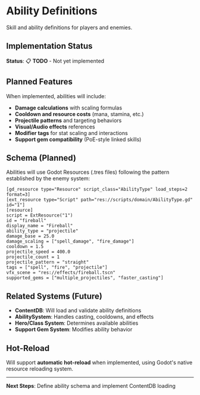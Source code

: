 # Ability Definitions

Skill and ability definitions for players and enemies.

## Implementation Status

**Status**: 📋 **TODO** - Not yet implemented

## Planned Features

When implemented, abilities will include:
- **Damage calculations** with scaling formulas
- **Cooldown and resource costs** (mana, stamina, etc.)
- **Projectile patterns** and targeting behaviors
- **Visual/Audio effects** references
- **Modifier tags** for stat scaling and interactions
- **Support gem compatibility** (PoE-style linked skills)

## Schema (Planned)

Abilities will use Godot Resources (.tres files) following the pattern established by the enemy system:

```tres
[gd_resource type="Resource" script_class="AbilityType" load_steps=2 format=3]
[ext_resource type="Script" path="res://scripts/domain/AbilityType.gd" id="1"]
[resource]
script = ExtResource("1")
id = "fireball"
display_name = "Fireball"
ability_type = "projectile"
damage_base = 25.0
damage_scaling = ["spell_damage", "fire_damage"]
cooldown = 1.5
projectile_speed = 400.0
projectile_count = 1
projectile_pattern = "straight"
tags = ["spell", "fire", "projectile"]
vfx_scene = "res://effects/fireball.tscn"
supported_gems = ["multiple_projectiles", "faster_casting"]
```

## Related Systems (Future)

- **ContentDB**: Will load and validate ability definitions
- **AbilitySystem**: Handles casting, cooldowns, and effects
- **Hero/Class System**: Determines available abilities
- **Support Gem System**: Modifies ability behavior

## Hot-Reload

Will support **automatic hot-reload** when implemented, using Godot's native resource reloading system.

---

**Next Steps**: Define ability schema and implement ContentDB loading